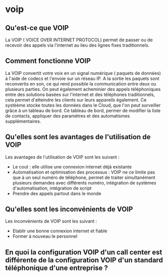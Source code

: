 # voip

## Qu'est-ce que VOIP 

La VOIP ( VOICE OVER INTERNET PROTOCOL) permet de passer ou de recevoir des appels via l'internet au lieu des lignes fixes traditionnels.

## Comment fonctionne VOIP 

La VOIP convertit votre voix en un signal numérique ( paquets de données) à l'aide de codecs et l'envoie sur un réseau IP.
A la sortie les paquets sont reconvertis en son, ce qui rend possible la communication entre deux ou plusieurs parties.
On peut également acheminier des appels téléphoniques entre des solutions basées sur l'internet et des téléphones traditionnels, cela permet d'atteindre les clients sur leurs appareils également. 
Ce systèème stocke toutes les données dans le Cloud, que l'on peut surveiller grâce à un tableau de bord. Ce tableau de bord, permer de modifier la liste de contacts, appliquer des paramètres et des automatismes supplémentaires.

## Qu'elles sont les avantages de l'utilisation de VOIP 

Les avantages de l'utilisation de VOIP sont les suivant : 
  - Le cout : elle utilise une connexion internet déjà existante
  - Automatisation et optimisation des processus :  VOIP ne ce limite pas que à un seul numéro de téléphone, permet      de traiter simultanément plusieurs demandes avec différents numéro, intégration de systèmes d'automatisation,
    intégration de script
  - Prendre des appels partout dans le monde

## Qu'elles sont les inconvénients de VOIP 

Les inconvénients de VOIP sont les suivant :
  - Etablir une bonne connexion internet et fiable 
  - Former à nouveau le personnel


## En quoi la configuration VOIP d'un call center est différente de la configuration VOIP d'un standard téléphonique d'une entreprise ?

